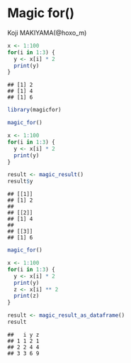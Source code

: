 # Magic for()
Koji MAKIYAMA(@hoxo_m)  


```r
x <- 1:100
for(i in 1:3) {
  y <- x[i] * 2
  print(y)
}
```

```
## [1] 2
## [1] 4
## [1] 6
```


```r
library(magicfor)

magic_for()

x <- 1:100
for(i in 1:3) {
  y <- x[i] * 2
  print(y)
}

result <- magic_result()
result$y
```

```
## [[1]]
## [1] 2
## 
## [[2]]
## [1] 4
## 
## [[3]]
## [1] 6
```


```r
magic_for()

x <- 1:100
for(i in 1:3) {
  y <- x[i] * 2
  print(y)
  z <- x[i] ** 2
  print(z)
}

result <- magic_result_as_dataframe()
result
```

```
##   i y z
## 1 1 2 1
## 2 2 4 4
## 3 3 6 9
```

